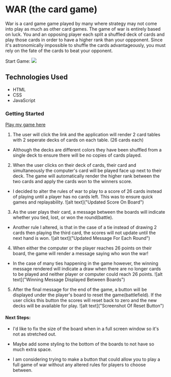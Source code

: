 # WAR (the card game)

War is a card game game played by many where strategy may not come into play as much as other card games. The game of war is entirely based on luck. You and an opposing player each split a shuffled deck of cards and play those cards in order to have a higher rank than your oppponent. Since it's astronomically impossible to shuffle the cards advantageously, you must rely on the fate of the cards to beat your opponent.

Start Game:
<img src="https://imgur.com/0DMAwjN">

## Technologies Used
* HTML
* CSS
* JavaScript

### Getting Started
[Play my game here](https://github.com/marceloiuli/WAR/blob/gh-pages/images/screenshots/start%20game.png "WAR")

1. The user will click the link and the application will render 2 card tables with 2 seperate decks of cards on each table. (26 cards each)
* Although the decks are different colors they have been shuffled from a single deck to ensure there will be no copies of cards played.

2. When the user clicks on their deck of cards, their card and simultaneously the computer's card will be played face up next to their deck. The game will automatically render the higher rank between the two cards and apply the cards won to the winners score.
* I decided to alter the rules of war to play to a score of 26 cards instead of playing until a player has no cards left. This was to ensure quick games and replayability.
![alt text]("Updated Score On Board")

3. As the user plays their card, a message between the boards will indicate whether you tied, lost, or won the round(battle).
* Another rule I altered, is that in the case of a tie instead of drawing 2 cards then playing the third card, the scores will not update until the next hand is won.
![alt text]("Updated Message For Each Round")

4. When either the computer or the player reaches 26 points on their board, the game will render a message saying who won the war!
* In the case of many ties happening in the game however, the winning message rendered will indicate a draw when there are no longer cards to be played and neither player or computer could reach 26 points.
![alt text]("Winning Message Displayed Between Boards")

5. After the final message for the end of the game, a button will be displayed under the player's board to reset the game(battlefield). If the user clicks this button the scores will reset back to zero and the new decks will be available for play.
![alt text]("Screenshot Of Reset Button")

#### Next Steps:

* I'd like to fix the size of the board when in a full screen window so it's not as stretched out.

* Maybe add some styling to the bottom of the boards to not have so much extra space.

* I am considering trying to make a button that could allow you to play a full game of war without any altered rules for players to choose between.
